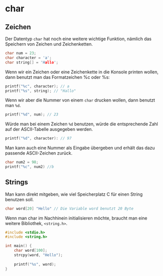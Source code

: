 # char

<show-structure depth="2"/>

## Zeichen

Der Datentyp `char` hat noch eine weitere wichtige Funktion, nämlich das Speichern von Zeichen und Zeichenketten.

```C
char num = 23;
char character = 'a';
char string[] = 'Hallo';
```

Wenn wir ein Zeichen oder eine Zeichenkette in die Konsole printen wollen, dann benutzt man das Formatzeichen %c oder %s:

```C
printf("%c", character); // a 
printf("%s", string); // "Hallo"
```

Wenn wir aber die Nummer von einem `char` drucken wollen, dann benutzt man `%d`.

```C
printf("%d", num); // 23
```

Würde man bei einem Zeichen `%d` benutzen, würde die entsprechende Zahl auf der ASCII-Tabelle ausgegeben werden.

```C
printf("%d", character): // 97
```

Man kann auch eine Nummer als Eingabe übergeben und erhält das dazu passende ASCII-Zeichen zurück.

```C
char num2 = 98;
printf("%c", num2) //b
```

## Strings

Man kann direkt mitgeben, wie viel Speicherplatz C für einen String benutzen soll.

```C
char word[20] "Hello" // Die Variable word benutzt 20 Byte
```

Wenn man char im Nachhinein initialisieren möchte, braucht man eine weitere Bibliothek, `<string.h>`.

```C
#include <stdio.h>
#include <string.h>

int main() {
	char word[100];
	strcpy(word, "Hello");
	
	printf("%s", word);
}
```